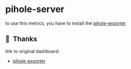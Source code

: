 # pihole-server

to use this metrics, you have to install the [pihole-exporter](https://github.com/eko/pihole-exporter)

## :hugs:&nbsp; Thanks

link to original dashboard:

- [pihole-exporter](https://raw.githubusercontent.com/eko/pihole-exporter/master/grafana/dashboard.json)
